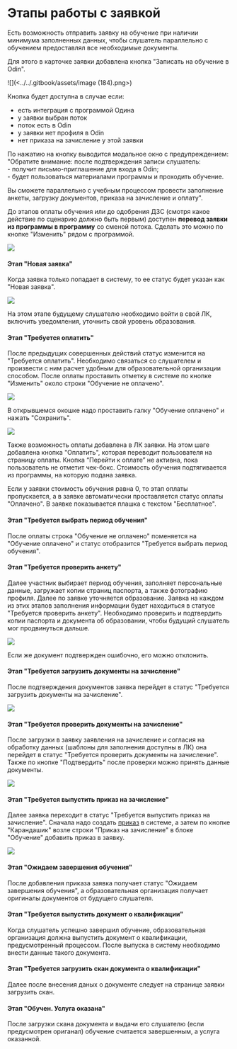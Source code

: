 # Этапы работы с заявкой

Есть возможность отправить заявку на обучение при наличии минимума заполненных данных, чтобы слушатель параллельно с обучением предоставлял все необходимые документы.

Для этого в карточке заявки добавлена кнопка "Записать на обучение в Odin".

<div data-full-width="false">![](<../../.gitbook/assets/image (184).png>)</div>

Кнопка будет доступна в случае если:

* есть интеграция с программой Одина
* у заявки выбран поток
* поток есть в Odin
* у заявки нет профиля в Odin
* нет приказа на зачисление у этой заявки

По нажатию на кнопку выводится модальное окно с предупреждением:\
"Обратите внимание: после подтверждения записи слушатель:\
\- получит письмо-приглашение для входа в Odin;\
\- будет пользоваться материалами программы и проходить обучение.

Вы сможете параллельно с учебным процессом провести заполнение анкеты, загрузку документов, приказа на зачисление и оплату".

До этапов оплаты обучения или до одобрения ДЗС (смотря какое действие по сценарию должно быть первым) доступен **перевод заявки из программы в программу** со сменой потока. Сделать это можно по кнопке "Изменить" рядом с программой.

![](<../../.gitbook/assets/image (195).png>)

#### Этап "Новая заявка"

Когда заявка только попадает в систему, то ее статус будет указан как "Новая заявка".

![](<../../.gitbook/assets/image (95).png>)

На этом этапе будущему слушателю необходимо войти в свой ЛК, включить уведомления, уточнить свой уровень образования.

#### Этап "Требуется оплатить"

После предыдущих совершенных действий статус изменится на "Требуется оплатить". Необходимо связаться со слушателем и произвести с ним расчет удобным для образовательной организации способом. После оплаты проставить отметку в системе по кнопке "Изменить" около строки "Обучение не оплачено".

![](<../../.gitbook/assets/image (97).png>)

В открывшемся окошке надо проставить галку "Обучение оплачено" и нажать "Сохранить".

![](<../../.gitbook/assets/image (98).png>)

Также возможность оплаты добавлена в ЛК заявки. На этом шаге добавлена кнопка "Оплатить", которая переводит пользователя на страницу оплаты. Кнопка “Перейти к оплате” не активна, пока пользователь не отметит чек-бокс. Стоимость обучения подтягивается из программы, на которую подана заявка.

Если у заявки стоимость обучения равна 0, то этап оплаты пропускается, а в заявке автоматически проставляется статус оплаты "Оплачено". В заявке показывается плашка с текстом "Бесплатное".

#### Этап "Требуется выбрать период обучения"

После оплаты строка "Обучение не оплачено" поменяется на "Обучение оплачено" и статус отобразится "Требуется выбрать период обучения".

#### Этап "Требуется проверить анкету"

Далее участник выбирает период обучения, заполняет персональные данные, загружает копии страниц паспорта, а также фотографию профиля. Далее по заявке уточняется образование. Заявка на каждом из этих этапов заполнения информации будет находиться в статусе "Требуется проверить анкету". Необходимо проверить и подтвердить копии паспорта и документа об образовании, чтобы будущий слушатель мог продвинуться дальше.

![](<../../.gitbook/assets/image (99).png>)

Если же документ подтвержден ошибочно, его можно отклонить.

#### Этап "Требуется загрузить документы на зачисление"

После подтверждения документов заявка перейдет в статус "Требуется загрузить документы на зачисление".

![](<../../.gitbook/assets/image (100).png>)

#### Этап "Требуется проверить документы на зачисление"

После загрузки в заявку заявления на зачисление и согласия на обработку данных (шаблоны для заполнения доступны в ЛК) она перейдет в статус "Требуется проверить документы на зачисление". Также по кнопке "Подтвердить" после проверки можно принять данные документы.

![](<../../.gitbook/assets/image (101).png>)

#### Этап "Требуется выпустить приказ на зачисление"

Далее заявка переходит в статус "Требуется выпустить приказ на зачисление". Сначала надо создать [приказ](../../obuchenie/prikazy/) в системе, а затем по кнопке "Карандашик" возле строки "Приказ на зачисление" в блоке "Обучение" добавить приказ в заявку.



![](<../../.gitbook/assets/image (102).png>)

#### Этап "Ожидаем завершения обучения"

После добавления приказа заявка получает статус "Ожидаем завершения обучения", а образовательная организация получает оригиналы документов от будущего слушателя.

#### Этап "Требуется выпустить документ о квалификации"

Когда слушатель успешно завершил обучение, образовательная организация должна выпустить документ о квалификации, предусмотренный процессом. После выпуска в систему необходимо внести данные такого документа.

#### Этап "Требуется загрузить скан документа о квалификации"

Далее после внесения даных о документе следует на странице заявки загрузить скан.

#### Этап "Обучен. Услуга оказана"

После загрузки скана документа и выдачи его слушателю (если предусмотрен ориганал) обучение считается завершенным, а услуга оказанной.
